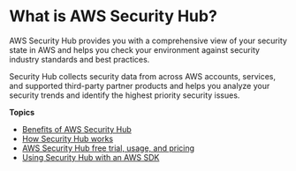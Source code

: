 # What is AWS Security Hub?<a name="what-is-securityhub"></a>

AWS Security Hub provides you with a comprehensive view of your security state in AWS and helps you check your environment against security industry standards and best practices\.

Security Hub collects security data from across AWS accounts, services, and supported third\-party partner products and helps you analyze your security trends and identify the highest priority security issues\.

**Topics**
+ [Benefits of AWS Security Hub](securityhub-benefits.md)
+ [How Security Hub works](securityhub-get-started.md)
+ [AWS Security Hub free trial, usage, and pricing](securityhub-free-trial.md)
+ [Using Security Hub with an AWS SDK](sdk-general-information-section.md)